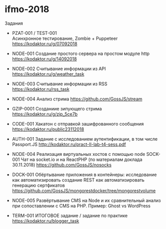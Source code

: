 # ifmo-2018
Задания

+ PZAT-001 / TEST-001    
Асинхронное тестирование, Zombie + Puppeteer  
https://kodaktor.ru/g/07092018

+ NODE-001 
Создание простого сервера на простом модуле http
https://kodaktor.ru/g/14092018

+ NODE-002 
Считывание информации из API
https://kodaktor.ru/g/weather_task

+ NODE-003
Считывание информации из RSS
https://kodaktor.ru/rss_task

+ NODE-004
Анализ стрима
https://github.com/GossJS/stream

+ GZIP-0001
Созданиие зипующего стрима
https://kodaktor.ru/g/zip_5ce7b 

+ CODE-001
Хакатон с отправкой зашифрованного сообщения
https://kodaktor.ru/public23112018

+ AUTH-001
Задание с исследованием аутентификации, в том числе Passport.JS
http://kodaktor.ru/pract-II-lab-t4-sess.pdf

+ NODE-004
Реализация виртуальных хостов с помощью node
SOCK-001
Чат на socket.io и на ReactPHP (по материалам доклада 30.11.2018)
https://github.com/GossJS/nosocks

+ DOCK-001
Обёртывание приложения в контейнеры: исследование
 как автоматизировать создание REST
 как автоматизировать генерацию сертфикатов
https://github.com/GossJS/mongorestdocker/tree/mongorestvolume

+ NODE-005
Развёртывание CMS на Node и их сравнительный анализ при сопоставлении с CMS на PHP. Пример: Ghost vs WordPress

+ TERM-001
ИТОГОВОЕ задание / задание по практике
https://kodaktor.ru/blogger_task
